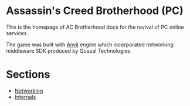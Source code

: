 # Assassin's Creed Brotherhood (PC)

This is the homepage of AC Brotherhood docs for the revival of PC online services.

The game was built with [Anvil](https://en.wikipedia.org/wiki/Ubisoft_Anvil) engine which incorporated networking middleware SDK produced by Quazal Technologies.

# Sections

- [Networking](/Networking.md)
- [Internals](/Internals.md)
